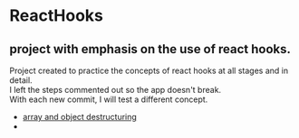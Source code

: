 # ReactHooks
## project with emphasis on the use of react hooks.

Project created to practice the concepts of react hooks at all stages and in detail.<br/>
I left the steps commented out so the app doesn't break.<br/>
With each new commit, I will test a different concept.<br/>

- [array and object destructuring](https://github.com/Jeefelix/ReactHooks/commit/94e5c1bdaa197fd2092499f882052ed430691226)
- 
